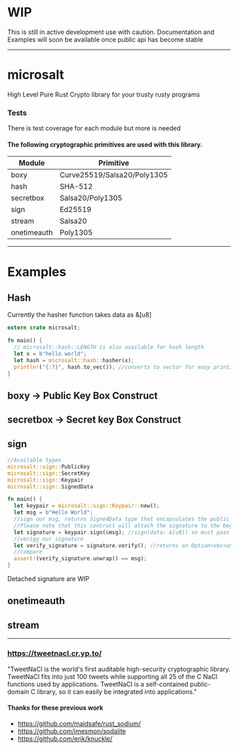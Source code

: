 # WIP 
This is still in active development use with caution. Documentation and Examples will soon be available once public api has become stable 

***

# microsalt
High Level Pure Rust Crypto library for your trusty rusty programs

### Tests
There is test coverage for each module but more is needed 

#### The following cryptographic primitives are used with this library.

|  Module       | Primitive                   |
| ------------- | ----------------------------|
| boxy          | Curve25519/Salsa20/Poly1305 |
| hash          | SHA-512                     |
| secretbox     | Salsa20/Poly1305            |
| sign          | Ed25519                     |
| stream        | Salsa20                     |
| onetimeauth   | Poly1305                    |
***

# Examples
## Hash 
Currently the hasher function takes data as &[u8] 
```rust
extern crate microsalt;

fn main() {
  // microsalt::hash::LENGTH is also available for hash length 
  let x = b"hello world";
  let hash = microsalt::hash::hasher(x);
  println!("{:?}", hash.to_vec()); //converts to vector for easy printing   
}
```

## boxy -> Public Key Box Construct

## secretbox -> Secret key Box Construct

## sign
```rust
//Available types
microsalt::sign::PublicKey 
microsalt::sign::SecretKey 
microsalt::sign::Keypair
microsalt::sign::SignedData

fn main() {
  let keypair = microsalt::sign::Keypair::new();
  let msg = b"Hello World";
  //sign our msg, returns SignedData type that encapsulates the public key and signed data
  //Please note that this contruct will attach the signature to the begining of the given data
  let signature = keypair.sign(&msg); //sign(data: &[u8]) so must pass data as [u8]
  //verigy our signature
  let verify_signature = signature.verify(); //returns an Option<Vec<u8>> so can be Some() or None
  //compare
  assert!(verify_signature.unwrap() == msg);
}
```
Detached signature are WIP

## onetimeauth

## stream
***

### https://tweetnacl.cr.yp.to/
"TweetNaCl is the world's first auditable high-security cryptographic library. TweetNaCl fits into just 100 tweets while supporting all 25 of the C NaCl functions used by applications. TweetNaCl is a self-contained public-domain C library, so it can easily be integrated into applications."

#### Thanks for these previous work
* https://github.com/maidsafe/rust_sodium/
* https://github.com/jmesmon/sodalite
* https://github.com/erik/knuckle/

